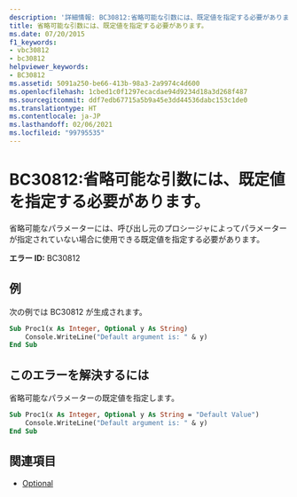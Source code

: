 ```yaml
---
description: '詳細情報: BC30812:省略可能な引数には、既定値を指定する必要があります。'
title: 省略可能な引数には、既定値を指定する必要があります。
ms.date: 07/20/2015
f1_keywords:
- vbc30812
- bc30812
helpviewer_keywords:
- BC30812
ms.assetid: 5091a250-be66-413b-98a3-2a9974c4d600
ms.openlocfilehash: 1cbed1c0f1297ecacdae94d9234d18a3d268f487
ms.sourcegitcommit: ddf7edb67715a5b9a45e3dd44536dabc153c1de0
ms.translationtype: HT
ms.contentlocale: ja-JP
ms.lasthandoff: 02/06/2021
ms.locfileid: "99795535"
---
```

# <a name="bc30812-optional-parameters-must-specify-a-default-value"></a>BC30812:省略可能な引数には、既定値を指定する必要があります。

省略可能なパラメーターには、呼び出し元のプロシージャによってパラメーターが指定されていない場合に使用できる既定値を指定する必要があります。

**エラー ID:** BC30812

## <a name="example"></a>例

次の例では BC30812 が生成されます。

```vb
Sub Proc1(x As Integer, Optional y As String)
    Console.WriteLine("Default argument is: " & y)
End Sub
```

## <a name="to-correct-this-error"></a>このエラーを解決するには

省略可能なパラメーターの既定値を指定します。

```vb
Sub Proc1(x As Integer, Optional y As String = "Default Value")
    Console.WriteLine("Default argument is: " & y)
End Sub
```

## <a name="see-also"></a>関連項目

- [Optional](../modifiers/optional.md)
